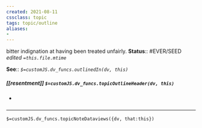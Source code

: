 ```yaml
---
created: 2021-08-11
cssclass: topic
tags: topic/outline
aliases:
- 
---
```

 bitter indignation at having been treated unfairly.
**Status**:: #EVER/SEED 
*edited `=this.file.mtime`*

**See**:: 
*`$=customJS.dv_funcs.outlinedIn(dv, this)`*

##### [[resentment]] `$=customJS.dv_funcs.topicOutlineHeader(dv, this)`
- 

### <hr class="dataviews"/>

`$=customJS.dv_funcs.topicNoteDataviews({dv, that:this})`


